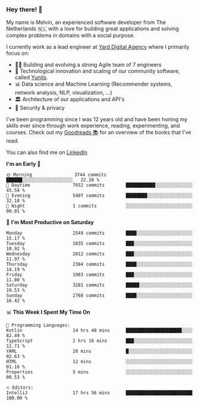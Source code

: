 ### Hey there! 👋

My name is Melvin, an experienced software developer from The Netherlands 🇳🇱 with a love for building great applications and solving complex problems in domains with a social purpose. 

I currently work as a lead engineer at [Yard Digital Agency](https://github.com/yardinternet) where I primarily focus on:

* 👏🏼 Building and evolving a strong Agile team of 7 engineers
* 🚀 Technological innovation and scaling of our community software, called [Yunits](https://www.yunits.com/).
* 📊 Data science and Machine Learning (Recommender systems, network analysis, NLP, visualization, ...)
* 🏛 Architecture of our applications and API's
* 🔐 Security & privacy

I've been programming since I was 12 years old and have been honing my skills ever since through work experience, reading, experimenting, and courses.
Check out my [Goodreads 📚](https://goodreads.com/melvinkoopmans) for an overview of the books that I've read. 

You can also find me on [LinkedIn](https://www.linkedin.com/in/melvinkoopmans)

<!--START_SECTION:waka-->
**I'm an Early 🐤** 

```text
🌞 Morning                3744 commits        ██████░░░░░░░░░░░░░░░░░░░   22.28 % 
🌆 Daytime                7652 commits        ███████████░░░░░░░░░░░░░░   45.54 % 
🌃 Evening                5407 commits        ████████░░░░░░░░░░░░░░░░░   32.18 % 
🌙 Night                  1 commits           ░░░░░░░░░░░░░░░░░░░░░░░░░   00.01 % 
```
📅 **I'm Most Productive on Saturday** 

```text
Monday                   2549 commits        ████░░░░░░░░░░░░░░░░░░░░░   15.17 % 
Tuesday                  1835 commits        ███░░░░░░░░░░░░░░░░░░░░░░   10.92 % 
Wednesday                2012 commits        ███░░░░░░░░░░░░░░░░░░░░░░   11.97 % 
Thursday                 2384 commits        ████░░░░░░░░░░░░░░░░░░░░░   14.19 % 
Friday                   1983 commits        ███░░░░░░░░░░░░░░░░░░░░░░   11.80 % 
Saturday                 3281 commits        █████░░░░░░░░░░░░░░░░░░░░   19.53 % 
Sunday                   2760 commits        ████░░░░░░░░░░░░░░░░░░░░░   16.42 % 
```


📊 **This Week I Spent My Time On** 

```text
💬 Programming Languages: 
Kotlin                   14 hrs 48 mins      █████████████████████░░░░   82.49 % 
TypeScript               2 hrs 16 mins       ███░░░░░░░░░░░░░░░░░░░░░░   12.71 % 
YAML                     28 mins             █░░░░░░░░░░░░░░░░░░░░░░░░   02.63 % 
HTML                     12 mins             ░░░░░░░░░░░░░░░░░░░░░░░░░   01.16 % 
Properties               5 mins              ░░░░░░░░░░░░░░░░░░░░░░░░░   00.53 % 

🔥 Editors: 
IntelliJ                 17 hrs 56 mins      █████████████████████████   100.00 % 
```


<!--END_SECTION:waka-->
